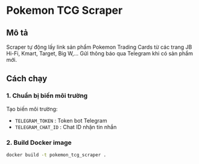 # Pokemon TCG Scraper

## Mô tả
Scraper tự động lấy link sản phẩm Pokemon Trading Cards từ các trang JB Hi-Fi, Kmart, Target, Big W,... Gửi thông báo qua Telegram khi có sản phẩm mới.

## Cách chạy

### 1. Chuẩn bị biến môi trường
Tạo biến môi trường:

- `TELEGRAM_TOKEN` : Token bot Telegram
- `TELEGRAM_CHAT_ID` : Chat ID nhận tin nhắn

### 2. Build Docker image

```bash
docker build -t pokemon_tcg_scraper .
